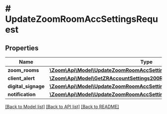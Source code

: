 # # UpdateZoomRoomAccSettingsRequest

## Properties

Name | Type | Description | Notes
------------ | ------------- | ------------- | -------------
**zoom_rooms** | [**\Zoom\Api\Model\UpdateZoomRoomAccSettingsRequestOneOfZoomRooms**](UpdateZoomRoomAccSettingsRequestOneOfZoomRooms.md) |  | [optional]
**client_alert** | [**\Zoom\Api\Model\GetZRAccountSettings200ResponseOneOf1ClientAlert**](GetZRAccountSettings200ResponseOneOf1ClientAlert.md) |  | [optional]
**digital_signage** | [**\Zoom\Api\Model\UpdateZoomRoomAccSettingsRequestOneOf1DigitalSignage**](UpdateZoomRoomAccSettingsRequestOneOf1DigitalSignage.md) |  | [optional]
**notification** | [**\Zoom\Api\Model\UpdateZoomRoomAccSettingsRequestOneOf1Notification**](UpdateZoomRoomAccSettingsRequestOneOf1Notification.md) |  | [optional]

[[Back to Model list]](../../README.md#models) [[Back to API list]](../../README.md#endpoints) [[Back to README]](../../README.md)
